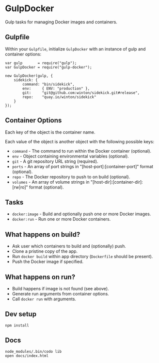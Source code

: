 # GulpDocker

Gulp tasks for managing Docker images and containers.

## Gulpfile

Within your `Gulpfile`, initialize `GulpDocker` with an instance of gulp and container options:

	var gulp       = require("gulp");
	var GulpDocker = require("gulp-docker");

	new GulpDocker(gulp, {
		sidekick: {
			command: "bin/sidekick",
			env:     { ENV: "production" },
			git:     "git@github.com:winton/sidekick.git#release",
			repo:    "quay.io/winton/sidekick"
		}
	});

## Container Options

Each key of the object is the container name.

Each value of the object is another object with the following possible keys:

* `command` - The command to run within the Docker container (optional).
* `env` - Object containing environmental variables (optional).
* `git` - A git repository URL string (required).
* `ports` - An array of port strings in "[host-port]:[container-port]" format (optional).
* `repo` - The Docker repository to push to on build (optional).
* `volumes` - An array of volume strings in "[host-dir]:[container-dir]:[rw|ro]" format (optional).

## Tasks

* `docker:image` - Build and optionally push one or more Docker images.
* `docker:run` - Run one or more Docker containers.

## What happens on build?

* Ask user which containers to build and (optionally) push.
* Clone a pristine copy of the app.
* Run `docker build` within app directory (`Dockerfile` should be present).
* Push the Docker image if specified.

## What happens on run?

* Build happens if image is not found (see above).
* Generate run arguments from container options.
* Call `docker run` with arguments.

## Dev setup

	npm install

## Docs

	node_modules/.bin/codo lib
	open docs/index.html